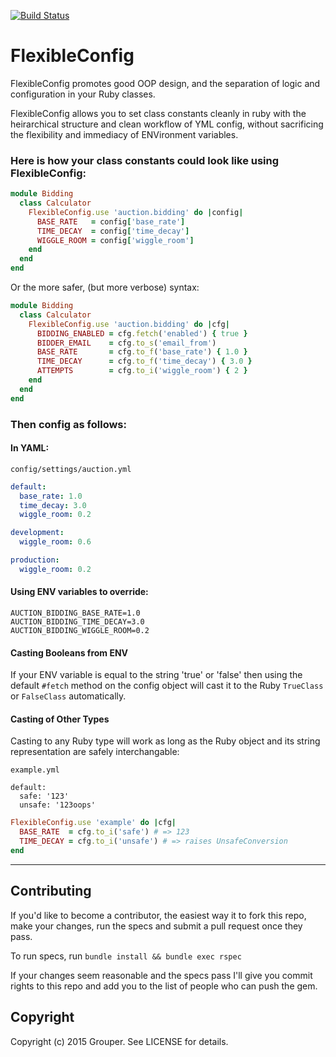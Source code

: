 [![Build Status](https://travis-ci.org/Grouper/flexible-config.png?branch=master)](https://travis-ci.org/Grouper/flexible-config)


FlexibleConfig
==============

FlexibleConfig promotes good OOP design, and the separation of logic and
configuration in your Ruby classes.

FlexibleConfig allows you to set class constants cleanly in ruby with the
heirarchical structure and clean workflow of YML config, without sacrificing
the flexibility and immediacy of ENVironment variables.

### Here is how your class constants could look like using FlexibleConfig:

```ruby
module Bidding
  class Calculator
    FlexibleConfig.use 'auction.bidding' do |config|
      BASE_RATE   = config['base_rate']
      TIME_DECAY  = config['time_decay']
      WIGGLE_ROOM = config['wiggle_room']
    end
  end
end
```

Or the more safer, (but more verbose) syntax:

```ruby
module Bidding
  class Calculator
    FlexibleConfig.use 'auction.bidding' do |cfg|
      BIDDING_ENABLED = cfg.fetch('enabled') { true }
      BIDDER_EMAIL    = cfg.to_s('email_from')
      BASE_RATE       = cfg.to_f('base_rate') { 1.0 }
      TIME_DECAY      = cfg.to_f('time_decay') { 3.0 }
      ATTEMPTS        = cfg.to_i('wiggle_room') { 2 }
    end
  end
end
```

### Then config as follows:

#### In YAML:

`config/settings/auction.yml`

```yml
default:
  base_rate: 1.0
  time_decay: 3.0
  wiggle_room: 0.2

development:
  wiggle_room: 0.6

production:
  wiggle_room: 0.2
```

#### Using ENV variables to override:

```
AUCTION_BIDDING_BASE_RATE=1.0
AUCTION_BIDDING_TIME_DECAY=3.0
AUCTION_BIDDING_WIGGLE_ROOM=0.2
```

#### Casting Booleans from ENV

If your ENV variable is equal to the string 'true' or 'false' then
using the default `#fetch` method on the config object will cast it to the
Ruby `TrueClass` or `FalseClass` automatically.

#### Casting of Other Types

Casting to any Ruby type will work as long as the Ruby object and its string
representation are safely interchangable:

```
example.yml

default:
  safe: '123'
  unsafe: '123oops'
```

```ruby
FlexibleConfig.use 'example' do |cfg|
  BASE_RATE  = cfg.to_i('safe') # => 123
  TIME_DECAY = cfg.to_i('unsafe') # => raises UnsafeConversion
end
```

- - - - -

## Contributing

If you'd like to become a contributor, the easiest way it to fork this repo, make your changes, run the specs and submit a pull request once they pass.

To run specs, run `bundle install && bundle exec rspec`

If your changes seem reasonable and the specs pass I'll give you commit rights to this repo and add you to the list of people who can push the gem.


## Copyright

Copyright (c) 2015 Grouper. See LICENSE for details.
